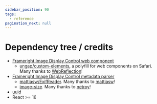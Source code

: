 ```yaml
---
sidebar_position: 90
tags:
  - reference
pagination_next: null
---
```


# Dependency tree / credits

- [Frameright Image Display Control web component](../web-component/README.md)
  - [ungap/custom-elements](https://github.com/ungap/custom-elements), a polyfill
    for web components on Safari. Many thanks to
    [WebReflection](https://github.com/WebReflection)!
- [Frameright Image Display Control metadata parser](../javascript/README.md)
  - [mattiasw/ExifReader](https://github.com/mattiasw/ExifReader). Many thanks
    to [mattiasw](https://github.com/mattiasw)!
  - [image-size](https://github.com/image-size/image-size). Many thanks to
    [netroy](https://github.com/netroy)!
- [uuid](https://github.com/uuidjs/uuid)
- React >= 16
